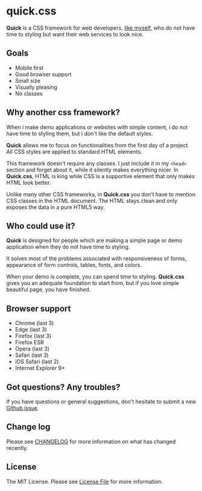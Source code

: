 # quick.css

**Quick** is a CSS framework for web developers, [like myself](https://lab.gorobey.it/quick/docs/?utm_source=github.com&utm_medium=readme&utm_campaign=quick.css), who do not have time to styling but want their web services to look nice. 


## Goals

* Mobile first
* Good browser support
* Small size
* Visually pleasing
* No classes


## Why another css framework?

When i make demo applications or websites with simple content, i do not have time to styling them, but i don't like the default styles.

**Quick** allows me to focus on functionalities from the first day of a project. All CSS styles are applied to standard HTML elements.

This framework doesn't require any classes. I just include it in my ```<head>``` section and forget about it, while it silently makes everything nicer. In **Quick.css**, HTML is king while CSS is a supportive element that only makes HTML look better.

Unlike many other CSS frameworks, in **Quick.css** you don’t have to mention CSS classes in the HTML document. The HTML stays clean and only exposes the data in a pure HTML5 way.


## Who could use it?

**Quick** is designed for people which are making a simple page or demo application when they do not have time to styling. 

It solves most of the problems associated with responsiveness of forms, appearance of form controls, tables, fonts, and colors.

When your demo is complete, you can spend time to styling. **Quick.css** gives you an adequate foundation to start from, but if you love simple beautiful page, you have finished.


## Browser support

- Chrome (last 3)
- Edge (last 3)
- Firefox (last 3)
- Firefox ESR
- Opera (last 3)
- Safari (last 3)
- iOS Safari (last 2)
- Internet Explorer 9+


## Got questions? Any troubles?
If you have questions or general suggestions, don't hesitate to submit a new [Github issue](https://github.com/gorobey/quick/issues).


## Change log
Please see [CHANGELOG](CHANGELOG) for more information on what has changed recently.


## License
The MIT License. Please see [License File](LICENSE) for more information.

